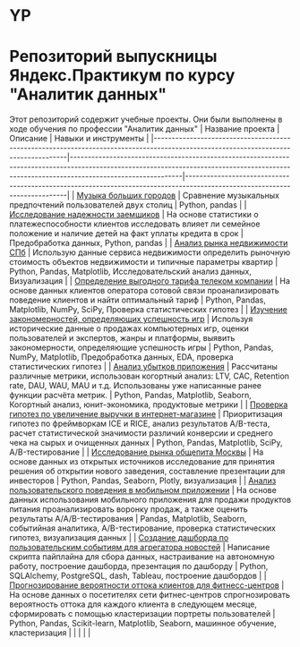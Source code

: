 # YP
# Репозиторий выпускницы Яндекс.Практикум по курсу "Аналитик данных"
Этот репозиторий содержит учебные проекты. Они были выполнены в ходе обучения по профессии "Аналитик данных"
| Название проекта                                                                                                                   | Описание                                                                                                                                                                                  | Навыки и инструменты                                                                                                      |
|------------------------------------------------------------------------------------------------------------------------------------|-------------------------------------------------------------------------------------------------------------------------------------------------------------------------------------------|---------------------------------------------------------------------------------------------------------------------------|
| [Музыка больших городов](https://github.com/AnnaTitova01/YP/tree/main/big_cities_music)                                            | Сравнение музыкальных предпочтений пользователей двух столиц                                                                                                                              |  Python, pandas                                                                                                           |
| [Исследование надежности заемщиков](https://github.com/AnnaTitova01/YP/tree/main/credit_scoring)                                   | На основе статистики о платежеспособности клиентов исследовать влияет ли семейное положение и наличие детей на факт уплаты кредита в срок                                                 | Предобработка данных, Python, pandas                                                                                      |
| [Анализ рынка недвижимости СПб](https://github.com/AnnaTitova01/YP/tree/main/real_estate)                                          | Использую данные сервиса недвижимости определить рыночную стоимость объектов недвижимости и типичные параметры квартир                                                                    | Python, Pandas, Matplotlib, Исследовательский анализ данных, Визуализация                                                 |
| [Определение выгодного тарифа телеком компании](https://github.com/AnnaTitova01/YP/tree/main/mobile_tariff)                        | На основе данных клиентов оператора сотовой связи проанализировать поведение клиентов и найти оптимальный тариф                                                                           | Python, Pandas, Matplotlib, NumPy, SciPy, Проверка статистических гипотез                                                 |
| [Изучение закономерностей, определяющих успешность игр](https://github.com/AnnaTitova01/YP/tree/main/games_sales)                  | Используя исторические данные о продажах компьютерных игр, оценки пользователей и экспертов, жанры и платформы, выявить закономерности, определяющие успешность игры                      | Python, Pandas, NumPy, Matplotlib, Предобработка данных, EDA, проверка статистических гипотез                             |
| [Анализ убытков приложения](https://github.com/AnnaTitova01/YP/tree/main/marketing_analysis)                                       | Рассчитаны различные метрики, использован когортный анализ: LTV, CAC, Retention rate, DAU, WAU, MAU и т.д. Использованы уже написанные ранее функции расчёта метрик.                      | Python, Pandas, Matplotlib, Seaborn, Когортный анализ, юнит-экономика, продуктовые метрики                                |
| [Проверка гипотез по увеличение выручки в интернет-магазине](https://github.com/AnnaTitova01/YP/tree/main/AB_test)                 | Приоритизация гипотез по фреймворкам ICE и RICE, анализ результатов A/B-теста, расчет статистической значимости различий конверсии и среднего чека на сырых и очищенных данных            | Python, Pandas, Matplotlib, SciPy, A/B-тестирование                                                                       |
| [Исследование рынка общепита Москвы](https://github.com/AnnaTitova01/YP/tree/main/eating_out_market_moscow)                        | На основе данных из открытых источников исследование для принятия решения об открытии нового заведения, составление презентации для инвесторов                                            | Python, Pandas, Seaborn, Plotly, визуализация                                                                             |
| [Анализ пользовательского поведения в мобильном приложении](https://github.com/AnnaTitova01/YP/tree/main/user_behavior_analysis)   | На основе данных использования мобильного приложения для продажи продуктов питания проанализировать воронку продаж, а также оценить результаты A/A/B-тестирования                         | Pandas, Matplotlib, Seaborn, событийная аналитика, A/B-тестирование, проверка статистических гипотез, визуализация данных |
| [Создание дашборда по пользовательским событиям для агрегатора новостей](https://github.com/AnnaTitova01/YP/tree/main/dash)        | Написание скрипта пайплайна для сбора данных, настраивание на автономную работу, построение дашборда, презентация по дашборду                                                             | Python, SQLAlchemy, PostgreSQL, dash, Tableau, построение дашбордов                                                       |
| [Прогнозирование вероятности оттока клиентов для фитнесс-центров](https://github.com/AnnaTitova01/YP/tree/main/fitness_club_churn) | На основе данных о посетителях сети фитнес-центров спрогнозировать вероятность оттока для каждого клиента в следующем месяце, сформировать с помощью кластеризации портреты пользователей | Python, Pandas, Scikit-learn, Matplotlib, Seaborn, машинное обучение, кластеризация                                       |
|                                                                                                                                    |                                                                                                                                                                                           |                                                                                                                           |